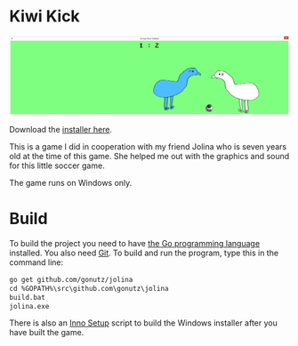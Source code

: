 # Kiwi Kick

![Screenshot](https://raw.githubusercontent.com/gonutz/jolina/master/screenshot.png)

Download the [installer here](https://github.com/gonutz/jolina/releases/download/v1.0.0/Jolina.Setup.exe).

This is a game I did in cooperation with my friend Jolina who is seven years old at the time of this game. She helped me out with the graphics and sound for this little soccer game.

The game runs on Windows only.

# Build

To build the project you need to have [the Go programming language](https://golang.org/dl/) installed. You also need [Git](https://git-scm.com/downloads). To build and run the program, type this in the command line:

```
go get github.com/gonutz/jolina
cd %GOPATH%\src\github.com\gonutz\jolina
build.bat
jolina.exe
```

There is also an [Inno Setup](http://www.jrsoftware.org/isinfo.php) script to build the Windows installer after you have built the game.